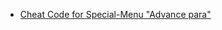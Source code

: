 * [Cheat Code for Special-Menu "Advance para"](https://github.com/ludwich66/Quansheng_UV-K5_Wiki/wiki/Hidden)